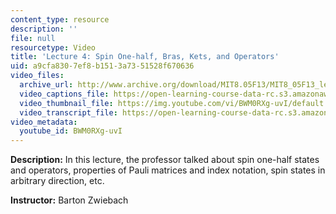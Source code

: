 ```yaml
---
content_type: resource
description: ''
file: null
resourcetype: Video
title: 'Lecture 4: Spin One-half, Bras, Kets, and Operators'
uid: a9cfa830-7ef8-b151-3a73-51528f670636
video_files:
  archive_url: http://www.archive.org/download/MIT8.05F13/MIT8_05F13_lec04_300k.mp4
  video_captions_file: https://open-learning-course-data-rc.s3.amazonaws.com/8-05-quantum-physics-ii-fall-2013/655dbbc7163150198cfbaa7cd24ead90_BWM0RXg-uvI.vtt
  video_thumbnail_file: https://img.youtube.com/vi/BWM0RXg-uvI/default.jpg
  video_transcript_file: https://open-learning-course-data-rc.s3.amazonaws.com/8-05-quantum-physics-ii-fall-2013/83f3437c00f74f9c58bc85b044b5706d_BWM0RXg-uvI.pdf
video_metadata:
  youtube_id: BWM0RXg-uvI
---
```


**Description:** In this lecture, the professor talked about spin one-half states and operators, properties of Pauli matrices and index notation, spin states in arbitrary direction, etc.

**Instructor:** Barton Zwiebach